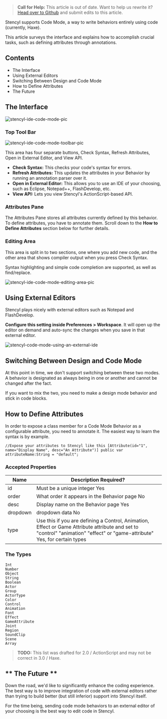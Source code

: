 > **Call for Help:** This article is out of date. Want to help us rewrite it? [Head over to Github](https://github.com/Stencyl/stencylpedia/blob/master/chapter-b/code-mode.md) and submit edits to this article.

Stencyl supports Code Mode, a way to write behaviors entirely using code (currently, Haxe).

This article surveys the interface and explains how to accomplish crucial tasks, such as defining attributes through annotations.

 
## Contents

* The Interface
* Using External Editors
* Switching Between Design and Code Mode
* How to Define Attributes
* The Future
 

## The Interface

![stencyl-ide-code-mode-pic](http://static.stencyl.com/help/images/CodeModeUI1.png)
 

### Top Tool Bar

![stencyl-ide-code-mode-toolbar-pic](http://static.stencyl.com/help/images/CodeModeUI2.png)

This area has four separate buttons, Check Syntax, Refresh Attributes, Open in External Editor, and View API.

* **Check Syntax:** This checks your code's syntax for errors.
* **Refresh Attributes:** This updates the attributes in your Behavior by running an annotation parser over it.
* **Open in External Editor:** This allows you to use an IDE of your choosing, such as Eclipse, Notepad++, FlashDevelop, etc.
* **View API:** Lets you view Stencyl's ActionScript-based API.
 

### Attributes Pane

The Attributes Pane stores all attributes currently defined by this behavior. To define attributes, you have to annotate them. Scroll down to the **How to Define Attributes** section below for further details.

 
### Editing Area

This area is split in to two sections, one where you add new code, and the other area that shows compiler output when you press Check Syntax.

Syntax highlighting and simple code completion are supported, as well as find/replace.

![stencyl-ide-code-mode-editing-area-pic](http://static.stencyl.com/help/images/CodeModeUI4.png)

 
## Using External Editors

Stencyl plays nicely with external editors such as Notepad and FlashDevelop.

**Configure this setting inside Preferences > Workspace**. It will open up the editor on demand and auto-sync the changes when you save in that external editor.

![stencyl-code-mode-using-an-external-ide](http://static.stencyl.com/help/images/PencylPreferencesPic.png)
 

## Switching Between Design and Code Mode

At this point in time, we don't support switching between these two modes. A behavior is designated as always being in one or another and cannot be changed after the fact.

If you want to mix the two, you need to make a design mode behavior and stick in code blocks.

 
## How to Define Attributes

In order to expose a class member for a Code Mode Behavior as a configurable attribute, you need to annotate it. The easiest way to learn the syntax is by example.

`//Expose your attributes to Stencyl like this
[Attribute(id="1", name="Display Name", desc="An Attribute")]
public var attributeName:String = "default";`
 

### Accepted Properties
 

Name | Description	Required?
--- | ---
id | Must be a unique integer	Yes
order |	What order it appears in the Behavior page	No
desc | Display name on the Behavior page	Yes
dropdown | dropdown data	No
type | Use this if you are defining a Control, Animation, Effect or Game Attribute attribute and set to "control" "animation" "effect" or "game-attribute"	Yes, for certain types

### The Types
 
    Int
    Number
    Object
    String
    Boolean
    Actor
    Group
    ActorType
    Color
    Control
    Animation
    Font
    Effect
    GameAttribute
    Joint
    Region
    SoundClip
    Scene
    Array

> **TODO:** This list was drafted for 2.0 / ActionScript and may not be correct in 3.0 / Haxe.
 

## ** The Future **

Down the road, we'd like to significantly enhance the coding experience. The best way is to improve integration of code with external editors rather than trying to build better (but still inferior) support into Stencyl itself.

For the time being, sending code mode behaviors to an external editor of your choosing is the best way to edit code in Stencyl.
